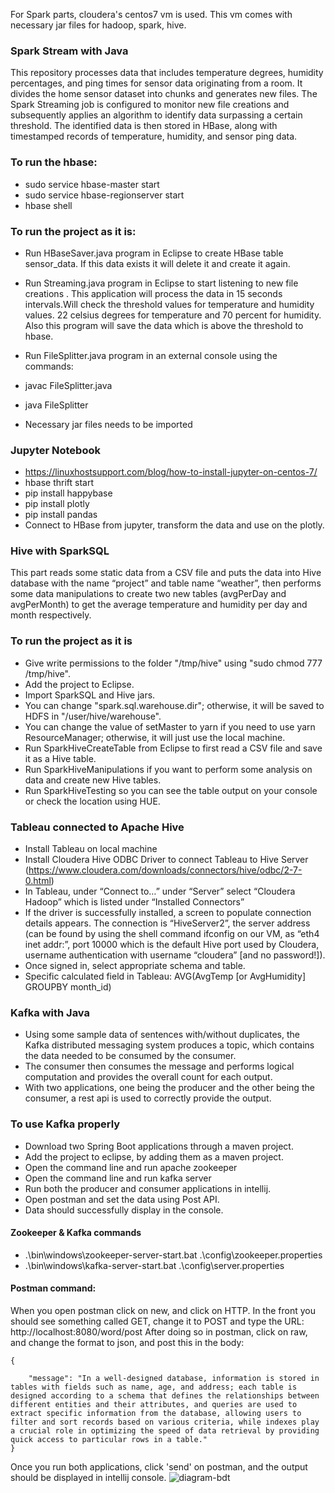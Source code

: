 For Spark parts, cloudera's centos7 vm is used. This vm comes with necessary jar files for hadoop, spark, hive. 
### Spark Stream with Java
This repository processes data that includes temperature degrees,
humidity percentages, and ping times for sensor data originating from a room.
It divides the home sensor dataset into chunks and generates new files.
The Spark Streaming job is configured to monitor new file creations and subsequently applies an algorithm to identify
data surpassing a certain threshold.
The identified data is then stored in HBase, along with timestamped records of temperature, humidity, and sensor ping data.

### To run the hbase:
- sudo service hbase-master start
- sudo service hbase-regionserver start
- hbase shell

### To run the project as it is:
- Run HBaseSaver.java program in Eclipse to create HBase table sensor_data. If this data exists it will delete it and create it again.
- Run Streaming.java program in Eclipse to start listening to new file creations . This application will process the data in 15 seconds intervals.Will check the threshold values for temperature and humidity values. 22 celsius degrees for temperature and 70 percent for humidity. Also this program will save the data which is above the threshold to hbase.
- Run FileSplitter.java program in an external console using the commands:
- javac FileSplitter.java
- java FileSplitter

- Necessary jar files needs to be imported

### Jupyter Notebook
- https://linuxhostsupport.com/blog/how-to-install-jupyter-on-centos-7/
- hbase thrift start
- pip install happybase
- pip install plotly
- pip install pandas
- Connect to HBase from jupyter, transform the data and use on the plotly.
### Hive with SparkSQL
This part reads some static data from a CSV file and puts the data into Hive database with the name “project” and table name “weather”, then performs some data manipulations to create two new tables (avgPerDay and avgPerMonth) to get the average temperature and humidity per day and month respectively.

### To run the project as it is
- Give write permissions to the folder "/tmp/hive" using "sudo chmod 777 /tmp/hive".
- Add the project to Eclipse.
- Import SparkSQL and Hive jars.
- You can change "spark.sql.warehouse.dir"; otherwise, it will be saved to HDFS in "/user/hive/warehouse".
- You can change the value of setMaster to yarn if you need to use yarn ResourceManager; otherwise, it will just use the local machine.
- Run SparkHiveCreateTable from Eclipse to first read a CSV file and save it as a Hive table.
- Run SparkHiveManipulations if you want to perform some analysis on data and create new Hive tables.
- Run SparkHiveTesting so you can see the table output on your console or check the location using HUE.

### Tableau connected to Apache Hive
- Install Tableau on local machine
- Install Cloudera Hive ODBC Driver to connect Tableau to Hive Server (https://www.cloudera.com/downloads/connectors/hive/odbc/2-7-0.html)
- In Tableau, under “Connect to…” under “Server” select “Cloudera Hadoop” which is listed under “Installed Connectors”
- If the driver is successfully installed, a screen to populate connection details appears. The connection is “HiveServer2”, the server address (can be found by using the shell command ifconfig on our VM, as “eth4 inet addr:”, port 10000 which is the default Hive port used by Cloudera, username authentication with username “cloudera” [and no password!]). 
- Once signed in, select appropriate schema and table. 
- Specific calculated field in Tableau: AVG(AvgTemp [or AvgHumidity] GROUPBY month_id)

### Kafka with Java
- Using some sample data of sentences with/without duplicates, the Kafka distributed messaging system produces a topic, which contains the data needed to be consumed by the consumer. 
- The consumer then consumes the message and performs logical computation and provides the overall count for each output.
- With two applications, one being the producer and the other being the consumer, a rest api is used to correctly provide the output.

### To use Kafka properly
- Download two Spring Boot applications through a maven project.
- Add the project to eclipse, by adding them as a maven project.
- Open the command line and run apache zookeeper
- Open the command line and run kafka server
- Run both the producer and consumer applications in intellij.
- Open postman and set the data using Post API.
- Data should successfully display in the console.

#### Zookeeper & Kafka commands
- .\bin\windows\zookeeper-server-start.bat .\config\zookeeper.properties
- .\bin\windows\kafka-server-start.bat .\config\server.properties


#### Postman command: 
When you open postman click on new, and click on HTTP.
In the front you should see something called GET, change it to POST and type the URL: http://localhost:8080/word/post
After doing so in postman, click on raw, and change the format to json, and post this in the body:
```
{

    "message": "In a well-designed database, information is stored in tables with fields such as name, age, and address; each table is designed according to a schema that defines the relationships between different entities and their attributes, and queries are used to extract specific information from the database, allowing users to filter and sort records based on various criteria, while indexes play a crucial role in optimizing the speed of data retrieval by providing quick access to particular rows in a table."
}
```
Once you run both applications, click 'send' on postman, and the output should be displayed in intellij console.
![diagram-bdt](https://github.com/utkuaysev/SparkSensorStreaming/assets/33395066/1463ed93-6bfe-4947-aed8-79fcd9e8d6bc)

